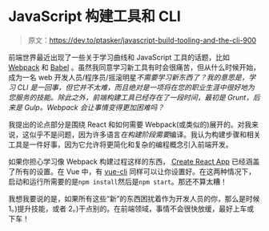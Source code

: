 # JavaScript 构建工具和 CLI

> 原文：<https://dev.to/ptasker/javascript-build-tooling-and-the-cli-900>

前端世界最近出现了一些关于学习曲线和 JavaScript 工具的话题，比如 [Webpack](https://webpack.js.org/) 和 [Babel](https://babeljs.io/) 。虽然我同意学习新工具有时会很痛苦，但从什么时候开始，成为一名 web 开发人员/程序员/摇滚明星*不需要学习新东西了？我的意思是，学习 CLI 是一回事，但它并不太难，而且绝对是一项将在您的职业生涯中很好地为您服务的技能。除此之外，前端构建工具已经存在了一段时间，最初是 Grunt，后来是 Gulp。Webpack 会让事情变得更加困难吗？*

我提出的论点部分是围绕 React 和如何需要 Webpack(或类似的)展开的。对我来说，这似乎不是问题，因为许多语言*在构建阶段需要*编译。我认为构建步骤和相关工具是一件好事，因为它允许将更简化和复杂的编程概念引入前端开发。

如果你担心学习像 Webpack 构建过程这样的东西， [Create React App](https://github.com/facebookincubator/create-react-app) 已经涵盖了所有的设置。在 Vue 中，有 [vue-cli](https://github.com/vuejs/vue-cli) 同样可以让你设置好。在这两种情况下，启动和运行所需要的是`npm install`然后是`npm start`。那还不算太糟！

我想我要说的是，如果所有这些“新”的东西困扰着作为开发人员的你，那么是时候 1。)提升技能，或者 2。)干点别的。在前端领域，事情不会很快放缓，最好上车或下车！
